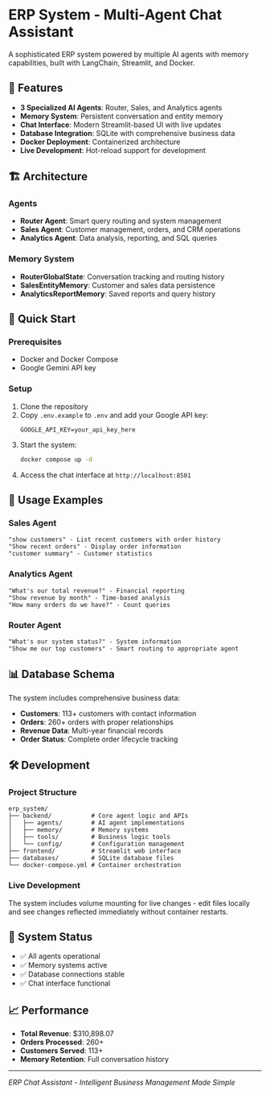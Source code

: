 # ERP System - Multi-Agent Chat Assistant

A sophisticated ERP system powered by multiple AI agents with memory capabilities, built with LangChain, Streamlit, and Docker.

## 🚀 Features

- **3 Specialized AI Agents**: Router, Sales, and Analytics agents
- **Memory System**: Persistent conversation and entity memory
- **Chat Interface**: Modern Streamlit-based UI with live updates
- **Database Integration**: SQLite with comprehensive business data
- **Docker Deployment**: Containerized architecture
- **Live Development**: Hot-reload support for development

## 🏗️ Architecture

### Agents
- **Router Agent**: Smart query routing and system management
- **Sales Agent**: Customer management, orders, and CRM operations
- **Analytics Agent**: Data analysis, reporting, and SQL queries

### Memory System
- **RouterGlobalState**: Conversation tracking and routing history
- **SalesEntityMemory**: Customer and sales data persistence
- **AnalyticsReportMemory**: Saved reports and query history

## 🔧 Quick Start

### Prerequisites
- Docker and Docker Compose
- Google Gemini API key

### Setup
1. Clone the repository
2. Copy `.env.example` to `.env` and add your Google API key:
   ```
   GOOGLE_API_KEY=your_api_key_here
   ```
3. Start the system:
   ```bash
   docker compose up -d
   ```
4. Access the chat interface at `http://localhost:8501`

## 💬 Usage Examples

### Sales Agent
```
"show customers" - List recent customers with order history
"Show recent orders" - Display order information
"customer summary" - Customer statistics
```

### Analytics Agent
```
"What's our total revenue?" - Financial reporting
"Show revenue by month" - Time-based analysis
"How many orders do we have?" - Count queries
```

### Router Agent
```
"What's our system status?" - System information
"Show me our top customers" - Smart routing to appropriate agent
```

## 📊 Database Schema

The system includes comprehensive business data:
- **Customers**: 113+ customers with contact information
- **Orders**: 260+ orders with proper relationships
- **Revenue Data**: Multi-year financial records
- **Order Status**: Complete order lifecycle tracking

## 🛠️ Development

### Project Structure
```
erp_system/
├── backend/           # Core agent logic and APIs
│   ├── agents/        # AI agent implementations
│   ├── memory/        # Memory systems
│   ├── tools/         # Business logic tools
│   └── config/        # Configuration management
├── frontend/          # Streamlit web interface
├── databases/         # SQLite database files
└── docker-compose.yml # Container orchestration
```

### Live Development
The system includes volume mounting for live changes - edit files locally and see changes reflected immediately without container restarts.

## 🚨 System Status
- ✅ All agents operational
- ✅ Memory systems active
- ✅ Database connections stable
- ✅ Chat interface functional

## 📈 Performance
- **Total Revenue**: $310,898.07
- **Orders Processed**: 260+
- **Customers Served**: 113+
- **Memory Retention**: Full conversation history

---

*ERP Chat Assistant - Intelligent Business Management Made Simple*
